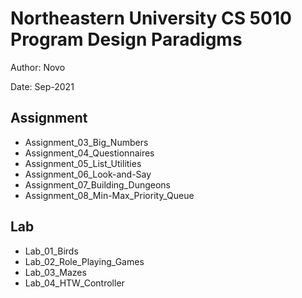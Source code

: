 # Northeastern University CS 5010 Program Design Paradigms

Author: Novo

Date: Sep-2021

## Assignment
* Assignment_03_Big_Numbers
* Assignment_04_Questionnaires
* Assignment_05_List_Utilities
* Assignment_06_Look-and-Say
* Assignment_07_Building_Dungeons
* Assignment_08_Min-Max_Priority_Queue

## Lab
* Lab_01_Birds
* Lab_02_Role_Playing_Games
* Lab_03_Mazes
* Lab_04_HTW_Controller